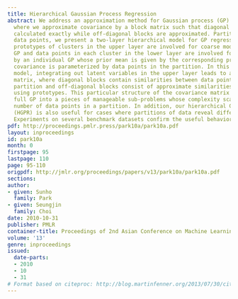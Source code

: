 ```yaml
---
title: Hierarchical Gaussian Process Regression
abstract: We address an approximation method for Gaussian process (GP) regression,
  where we approximate covariance by a block matrix such that diagonal blocks are
  calculated exactly while off-diagonal blocks are approximated. Partitioning input
  data points, we present a two-layer hierarchical model for GP regression, where
  prototypes of clusters in the upper layer are involved for coarse modeling by a
  GP and data points in each cluster in the lower layer are involved for fine modeling
  by an individual GP whose prior mean is given by the corresponding prototype and
  covariance is parameterized by data points in the partition. In this hierarchical
  model, integrating out latent variables in the upper layer leads to a block covariance
  matrix, where diagonal blocks contain similarities between data points in the same
  partition and off-diagonal blocks consist of approximate similarities calculated
  using prototypes. This particular structure of the covariance matrix divides the
  full GP into a pieces of manageable sub-problems whose complexity scales with the
  number of data points in a partition. In addition, our hierarchical GP regression
  (HGPR) is also useful for cases where partitions of data reveal different characteristics.
  Experiments on several benchmark datasets confirm the useful behavior of our method.
pdf: http://proceedings.pmlr.press/park10a/park10a.pdf
layout: inproceedings
id: park10a
month: 0
firstpage: 95
lastpage: 110
page: 95-110
origpdf: http://jmlr.org/proceedings/papers/v13/park10a/park10a.pdf
sections: 
author:
- given: Sunho
  family: Park
- given: Seungjin
  family: Choi
date: 2010-10-31
publisher: PMLR
container-title: Proceedings of 2nd Asian Conference on Machine Learning
volume: '13'
genre: inproceedings
issued:
  date-parts:
  - 2010
  - 10
  - 31
# Format based on citeproc: http://blog.martinfenner.org/2013/07/30/citeproc-yaml-for-bibliographies/
---
```

